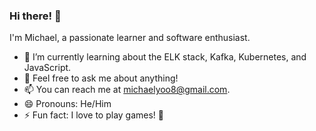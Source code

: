 ### Hi there! 👋

I'm Michael, a passionate learner and software enthusiast.

- 🌱 I’m currently learning about the ELK stack, Kafka, Kubernetes, and JavaScript.
- 💬 Feel free to ask me about anything!
- 📫 You can reach me at michaelyoo8@gmail.com.
- 😄 Pronouns: He/Him
- ⚡ Fun fact: I love to play games! :space_invader:

<!--
**myoo18/myoo18** is a ✨ _special_ ✨ repository because its `README.md` (this file) appears on your GitHub profile.
-->
